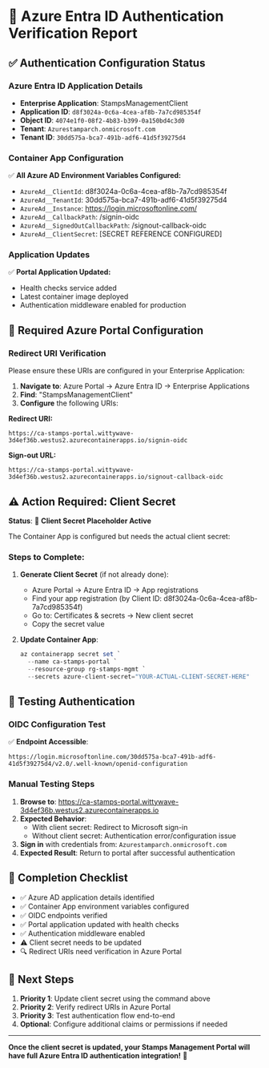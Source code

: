 # 🔐 Azure Entra ID Authentication Verification Report

## ✅ **Authentication Configuration Status**

### **Azure Entra ID Application Details**
- **Enterprise Application**: StampsManagementClient  
- **Application ID**: `d8f3024a-0c6a-4cea-af8b-7a7cd985354f`
- **Object ID**: `4074e1f0-08f2-4b83-b399-0a150bd4c3d0`
- **Tenant**: `Azurestamparch.onmicrosoft.com`
- **Tenant ID**: `30dd575a-bca7-491b-adf6-41d5f39275d4`

### **Container App Configuration**
✅ **All Azure AD Environment Variables Configured:**
- `AzureAd__ClientId`: d8f3024a-0c6a-4cea-af8b-7a7cd985354f
- `AzureAd__TenantId`: 30dd575a-bca7-491b-adf6-41d5f39275d4
- `AzureAd__Instance`: https://login.microsoftonline.com/
- `AzureAd__CallbackPath`: /signin-oidc
- `AzureAd__SignedOutCallbackPath`: /signout-callback-oidc
- `AzureAd__ClientSecret`: [SECRET REFERENCE CONFIGURED]

### **Application Updates**
✅ **Portal Application Updated:**
- Health checks service added
- Latest container image deployed
- Authentication middleware enabled for production

## 🔧 **Required Azure Portal Configuration**

### **Redirect URI Verification**
Please ensure these URIs are configured in your Enterprise Application:

1. **Navigate to**: Azure Portal → Azure Entra ID → Enterprise Applications
2. **Find**: "StampsManagementClient" 
3. **Configure** the following URIs:

**Redirect URI:**
```
https://ca-stamps-portal.wittywave-3d4ef36b.westus2.azurecontainerapps.io/signin-oidc
```

**Sign-out URL:**
```
https://ca-stamps-portal.wittywave-3d4ef36b.westus2.azurecontainerapps.io/signout-callback-oidc
```

## ⚠️ **Action Required: Client Secret**

**Status**: 🔴 **Client Secret Placeholder Active**

The Container App is configured but needs the actual client secret:

### **Steps to Complete:**
1. **Generate Client Secret** (if not already done):
   - Azure Portal → Azure Entra ID → App registrations
   - Find your app registration (by Client ID: d8f3024a-0c6a-4cea-af8b-7a7cd985354f)
   - Go to: Certificates & secrets → New client secret
   - Copy the secret value

2. **Update Container App**:
   ```powershell
   az containerapp secret set `
     --name ca-stamps-portal `
     --resource-group rg-stamps-mgmt `
     --secrets azure-client-secret="YOUR-ACTUAL-CLIENT-SECRET-HERE"
   ```

## 🧪 **Testing Authentication**

### **OIDC Configuration Test**
✅ **Endpoint Accessible**: 
```
https://login.microsoftonline.com/30dd575a-bca7-491b-adf6-41d5f39275d4/v2.0/.well-known/openid-configuration
```

### **Manual Testing Steps**
1. **Browse to**: https://ca-stamps-portal.wittywave-3d4ef36b.westus2.azurecontainerapps.io
2. **Expected Behavior**: 
   - With client secret: Redirect to Microsoft sign-in
   - Without client secret: Authentication error/configuration issue
3. **Sign in** with credentials from: `Azurestamparch.onmicrosoft.com`
4. **Expected Result**: Return to portal after successful authentication

## 🎯 **Completion Checklist**

- ✅ Azure AD application details identified
- ✅ Container App environment variables configured  
- ✅ OIDC endpoints verified
- ✅ Portal application updated with health checks
- ✅ Authentication middleware enabled
- ⚠️ Client secret needs to be updated
- 🔍 Redirect URIs need verification in Azure Portal

## 🚀 **Next Steps**

1. **Priority 1**: Update client secret using the command above
2. **Priority 2**: Verify redirect URIs in Azure Portal
3. **Priority 3**: Test authentication flow end-to-end
4. **Optional**: Configure additional claims or permissions if needed

---

**Once the client secret is updated, your Stamps Management Portal will have full Azure Entra ID authentication integration!** 🎉

